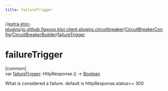 ```yaml
---
title: failureTrigger
---
```

//[extra-ktor-plugins](../../../../index.md)/[io.github.flaxoos.ktor.client.plugins.circuitbreaker](../../index.md)/[CircuitBreakerConfig](../index.md)/[CircuitBreakerBuilder](index.md)/[failureTrigger](failure-trigger.md)



# failureTrigger



[common]\
var [failureTrigger](failure-trigger.md): HttpResponse.() -&gt; [Boolean](https://kotlinlang.org/api/latest/jvm/stdlib/kotlin/-boolean/index.md)



What is considered a failure. default is HttpResponse.status>= 300





